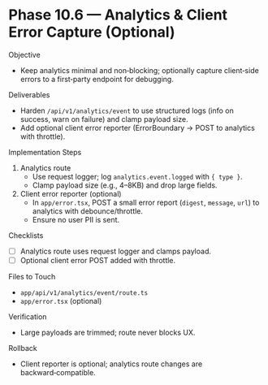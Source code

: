 # Phase 10.6 — Analytics & Client Error Capture (Optional)

Objective
- Keep analytics minimal and non‑blocking; optionally capture client‑side errors to a first‑party endpoint for debugging.

Deliverables
- Harden `/api/v1/analytics/event` to use structured logs (info on success, warn on failure) and clamp payload size.
- Add optional client error reporter (ErrorBoundary → POST to analytics with throttle).

Implementation Steps
1) Analytics route
   - Use request logger; log `analytics.event.logged` with `{ type }`.
   - Clamp payload size (e.g., 4–8KB) and drop large fields.
2) Client error reporter (optional)
   - In `app/error.tsx`, POST a small error report (`digest`, `message`, `url`) to analytics with debounce/throttle.
   - Ensure no user PII is sent.

Checklists
- [ ] Analytics route uses request logger and clamps payload.
- [ ] Optional client error POST added with throttle.

Files to Touch
- `app/api/v1/analytics/event/route.ts`
- `app/error.tsx` (optional)

Verification
- Large payloads are trimmed; route never blocks UX.

Rollback
- Client reporter is optional; analytics route changes are backward‑compatible.

